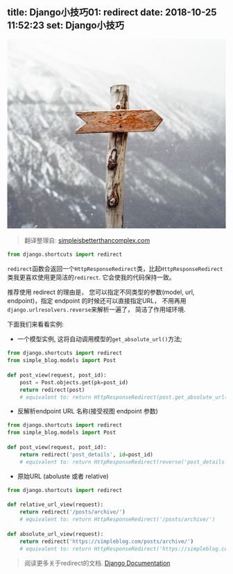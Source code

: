 title: Django小技巧01: redirect
date: 2018-10-25 11:52:23
set: Django小技巧
---

![redirect](/uploads/images/redirect.jpeg "cover")


> 翻译整理自: [simpleisbetterthancomplex.com](https://simpleisbetterthancomplex.com/tips/2016/05/05/django-tip-1-redirect.html)

```python
from django.shortcuts import redirect
```

`redirect`函数会返回一个`HttpResponseRedirect`类，比起`HttpResponseRedirect`类我更喜欢使用更简洁的`redirect`. 它会使我的代码保持一致。


推荐使用 redirect 的理由是， 您可以指定不同类型的参数(model, url, endpoint)，指定 endpoint 的时候还可以直接指定URL， 不用再用`django.urlresolvers.reverse`来解析一遍了， 简洁了作用域环境.


下面我们来看看实例:

- 一个模型实例, 这将自动调用模型的`get_absolute_url()`方法;

```python
from django.shortcuts import redirect
from simple_blog.models import Post

def post_view(request, post_id):
    post = Post.objects.get(pk=post_id)
    return redirect(post)
    # equivalent to: return HttpResponseRedirect(post.get_absolute_url())
```

- 反解析endpoint URL 名称(接受视图 endpoint 参数)

```python
from django.shortcuts import redirect
from simple_blog.models import Post

def post_view(request, post_id):
    return redirect('post_details', id=post_id)
    # equivalent to: return HttpResponseRedirect(reverse('post_details', args=(post_id, )))
```

- 原始URL (aboluste 或者 relative)

```python
from django.shortcuts import redirect

def relative_url_view(request):
    return redirect('/posts/archive/')
    # equivalent to: return HttpResponseRedirect('/posts/archive/')

def absolute_url_view(request):
    return redirect('https://simpleblog.com/posts/archive/')
    # equivalent to: return HttpResponseRedirect('https://simpleblog.com/posts/archive/')
```


> 阅读更多关于redirect的文档. [Django Documentation](https://docs.djangoproject.com/en/dev/topics/http/shortcuts/#redirect)
